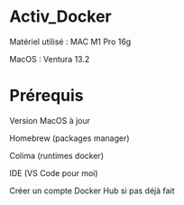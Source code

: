 # Activ_Docker

Matériel utilisé : MAC M1 Pro 16g

MacOS : Ventura 13.2

# Prérequis

Version MacOS à jour

Homebrew (packages manager)

Colima (runtimes docker)

IDE (VS Code pour moi)

Créer un compte Docker Hub si pas déjà fait
